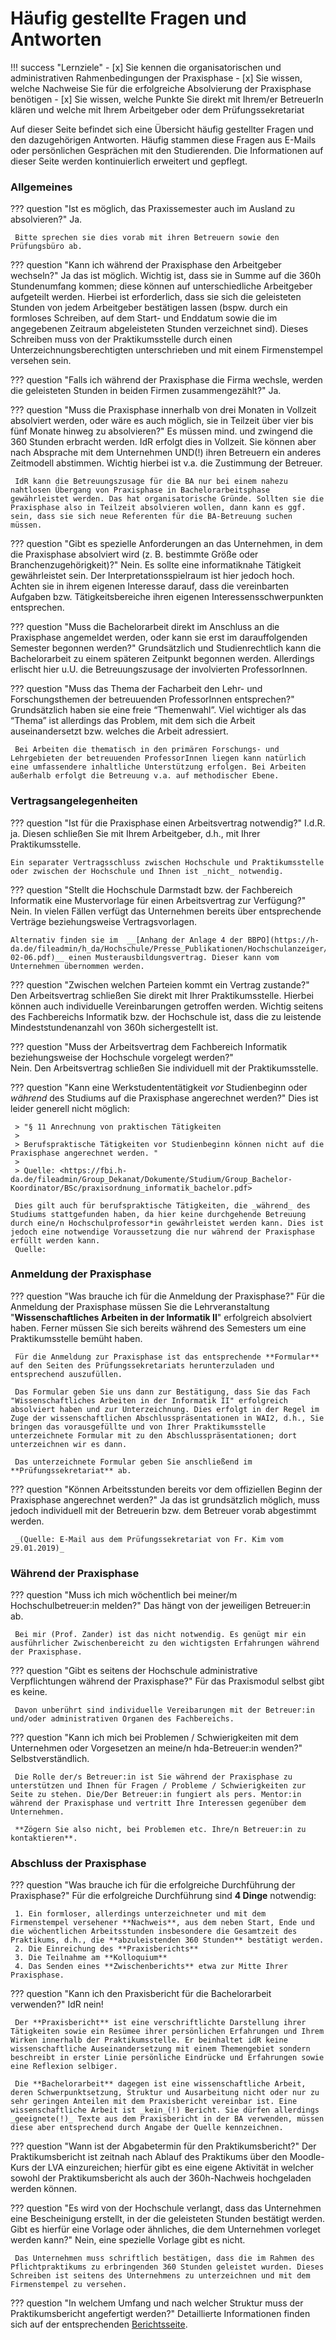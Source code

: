 # Häufig gestellte Fragen und Antworten

!!! success "Lernziele"
    - [x] Sie kennen die organisatorischen und administrativen Rahmenbedingungen der Praxisphase
    - [x] Sie wissen, welche Nachweise Sie für die erfolgreiche Absolvierung der Praxisphase benötigen
    - [x] Sie wissen, welche Punkte Sie direkt mit Ihrem/er BetreuerIn klären und welche mit Ihrem Arbeitgeber oder dem Prüfungssekretariat  

Auf dieser Seite befindet sich eine Übersicht häufig gestellter Fragen und den dazugehörigen Antworten.
Häufig stammen diese Fragen aus E-Mails oder persönlichen Gesprächen mit den Studierenden. 
Die Informationen auf dieser Seite werden kontinuierlich erweitert und gepflegt.


<!-- ## Fragen und Antworten -->




### Allgemeines

??? question "Ist es möglich, das Praxissemester auch im Ausland zu absolvieren?"
     Ja.

     Bitte sprechen sie dies vorab mit ihren Betreuern sowie den Prüfungsbüro ab.



??? question "Kann ich während der Praxisphase den Arbeitgeber wechseln?"
    Ja das ist möglich. Wichtig ist, dass sie in Summe auf die 360h Stundenumfang kommen; diese können auf unterschiedliche Arbeitgeber aufgeteilt werden.
    Hierbei ist erforderlich, dass sie sich die geleisteten Stunden von jedem Arbeitgeber bestätigen lassen (bspw. durch ein formloses Schreiben, auf dem Start- und Enddatum sowie die im angegebenen Zeitraum abgeleisteten Stunden verzeichnet sind). Dieses Schreiben muss von der Praktikumsstelle durch einen Unterzeichnungsberechtigten unterschrieben und mit einem Firmenstempel versehen sein. 


??? question "Falls ich während der Praxisphase die Firma wechsle, werden die geleisteten Stunden in beiden Firmen zusammengezählt?"
     Ja.


??? question "Muss die Praxisphase innerhalb von drei Monaten in Vollzeit absolviert werden, oder wäre es auch möglich, sie in Teilzeit über vier bis fünf Monate hinweg zu absolvieren?"
     Es müssen mind. und zwingend die 360 Stunden erbracht werden. IdR erfolgt dies in Vollzeit. Sie können aber nach Absprache mit dem Unternehmen UND(!) ihren Betreuern ein anderes Zeitmodell abstimmen. Wichtig hierbei ist v.a. die Zustimmung der Betreuer. 

     IdR kann die Betreuungszusage für die BA nur bei einem nahezu nahtlosen Übergang von Praxisphase in Bachelorarbeitsphase gewährleistet werden. Das hat organisatorische Gründe. Sollten sie die Praxisphase also in Teilzeit absolvieren wollen, dann kann es ggf. sein, dass sie sich neue Referenten für die BA-Betreuung suchen müssen.



??? question "Gibt es spezielle Anforderungen an das Unternehmen, in dem die Praxisphase absolviert wird (z. B. bestimmte Größe oder Branchenzugehörigkeit)?"
     Nein.
     Es sollte eine informatiknahe Tätigkeit gewährleistet sein. Der Interpretationsspielraum ist hier jedoch hoch. Achten sie in ihrem eigenen Interesse darauf, dass die vereinbarten Aufgaben bzw. Tätigkeitsbereiche ihren eigenen Interessensschwerpunkten entsprechen. 


??? question "Muss die Bachelorarbeit direkt im Anschluss an die Praxisphase angemeldet werden, oder kann sie erst im darauffolgenden Semester begonnen werden?"
     Grundsätzlich und Studienrechtlich kann die Bachelorarbeit zu einem späteren Zeitpunkt begonnen werden. Allerdings erlischt hier u.U. die Betreuungszusage der involvierten ProfessorInnen.


??? question "Muss das Thema der Facharbeit den Lehr- und Forschungsthemen der betreuuenden ProfessorInnen entsprechen?"
     Grundsätzlich haben sie eine freie “Themenwahl”. Viel wichtiger als das “Thema” ist allerdings das Problem, mit dem sich die Arbeit auseinandersetzt bzw. welches die Arbeit adressiert.

     Bei Arbeiten die thematisch in den primären Forschungs- und Lehrgebieten der betreuuenden ProfessorInnen liegen kann natürlich eine umfassendere inhaltliche Unterstützung erfolgen. Bei Arbeiten außerhalb erfolgt die Betreuung v.a. auf methodischer Ebene.



### Vertragsangelegenheiten

??? question "Ist für die Praxisphase einen Arbeitsvertrag notwendig?"
    I.d.R. ja. Diesen schließen Sie mit Ihrem Arbeitgeber, d.h., mit Ihrer Praktikumsstelle.

    Ein separater Vertragsschluss zwischen Hochschule und Praktikumsstelle oder zwischen der Hochschule und Ihnen ist _nicht_ notwendig.


??? question "Stellt die Hochschule Darmstadt bzw. der Fachbereich Informatik eine Mustervorlage für einen Arbeitsvertrag zur Verfügung?"
    Nein. In vielen Fällen verfügt das Unternehmen bereits über entsprechende Verträge beziehungsweise Vertragsvorlagen.

    Alternativ finden sie im  __[Anhang der Anlage 4 der BBPO](https://h-da.de/fileadmin/h_da/Hochschule/Presse_Publikationen/Hochschulanzeiger/2024/FBI_BBPO_I_B_2024-02-06.pdf)__ einen Musterausbildungsvertrag. Dieser kann vom Unternehmen übernommen werden.


??? question "Zwischen welchen Parteien kommt ein Vertrag zustande?"
     Den Arbeitsvertrag schließen Sie direkt mit Ihrer Praktikumsstelle. Hierbei können auch individuelle Vereinbarungen getroffen werden. Wichtig seitens des Fachbereichs Informatik bzw. der Hochschule ist, dass die zu leistende Mindeststundenanzahl von 360h sichergestellt ist.

??? question "Muss der Arbeitsvertrag dem Fachbereich Informatik beziehungsweise der Hochschule vorgelegt werden?"  
     Nein. Den Arbeitsvertrag schließen Sie individuell mit der Praktikumsstelle.


??? question "Kann eine Werkstudententätigkeit _vor_ Studienbeginn oder _während_ des Studiums auf die Praxisphase angerechnet werden?"
     Dies ist leider generell nicht möglich:

     > "§ 11 Anrechnung von praktischen Tätigkeiten  
     >
     > Berufspraktische Tätigkeiten vor Studienbeginn können nicht auf die Praxisphase angerechnet werden. " 
     >
     > Quelle: <https://fbi.h-da.de/fileadmin/Group_Dekanat/Dokumente/Studium/Group_Bachelor-Koordinator/BSc/praxisordnung_informatik_bachelor.pdf>

     Dies gilt auch für berufspraktische Tätigkeiten, die _während_ des Studiums stattgefunden haben, da hier keine durchgehende Betreuung durch eine/n Hochschulprofessor*in gewährleistet werden kann. Dies ist jedoch eine notwendige Voraussetzung die nur während der Praxisphase erfüllt werden kann.  
     Quelle:



### Anmeldung der Praxisphase 

??? question "Was brauche ich für die Anmeldung der Praxisphase?"
     Für die Anmeldung der Praxisphase müssen Sie die Lehrveranstaltung "**Wissenschaftliches Arbeiten in der Informatik II**" erfolgreich absolviert haben. Ferner müssen Sie sich bereits während des Semesters um eine Praktikumsstelle bemüht haben. 
     
     Für die Anmeldung zur Praxisphase ist das entsprechende **Formular** auf den Seiten des Prüfungssekretariats herunterzuladen und entsprechend auszufüllen. 
     
     Das Formular geben Sie uns dann zur Bestätigung, dass Sie das Fach "Wissenschaftliches Arbeiten in der Informatik II" erfolgreich absolviert haben und zur Unterzeichnung. Dies erfolgt in der Regel im Zuge der wissenschaftlichen Abschlusspräsentationen in WAI2, d.h., Sie bringen das vorausgefüllte und von Ihrer Praktikumsstelle unterzeichnete Formular mit zu den Abschlusspräsentationen; dort unterzeichnen wir es dann. 
     
     Das unterzeichnete Formular geben Sie anschließend im **Prüfungssekretariat** ab.


??? question "Können Arbeitsstunden bereits vor dem offiziellen Beginn der Praxisphase angerechnet werden?"
     Ja das ist grundsätzlich möglich, muss jedoch individuell mit der Betreuerin bzw. dem Betreuer vorab abgestimmt werden.

     _(Quelle: E-Mail aus dem Prüfungssekretariat von Fr. Kim vom 29.01.2019)_


### Während der Praxisphase

??? question "Muss ich mich wöchentlich bei meiner/m Hochschulbetreuer:in melden?"
     Das hängt von der jeweiligen Betreuer:in ab.

     Bei mir (Prof. Zander) ist das nicht notwendig. Es genügt mir ein ausführlicher Zwischenbereicht zu den wichtigsten Erfahrungen während der Praxisphase.


??? question "Gibt es seitens der Hochschule administrative Verpflichtungen während der Praxisphase?"
     Für das Praxismodul selbst gibt es keine. 

     Davon unberührt sind individuelle Vereibarungen mit der Betreuer:in und/oder administrativen Organen des Fachbereichs.

??? question "Kann ich mich bei Problemen / Schwierigkeiten mit dem Unternehmen oder  Vorgesetzen an meine/n hda-Betreuer:in wenden?"
     Selbstverständlich.

     Die Rolle der/s Betreuer:in ist Sie während der Praxisphase zu unterstützen und Ihnen für Fragen / Probleme / Schwierigkeiten zur Seite zu stehen. Die/Der Betreuer:in fungiert als pers. Mentor:in während der Praxisphase und vertritt Ihre Interessen gegenüber dem Unternehmen.

     **Zögern Sie also nicht, bei Problemen etc. Ihre/n Betreuer:in zu kontaktieren**.


### Abschluss der Praxisphase

??? question "Was brauche ich für die erfolgreiche Durchführung der Praxisphase?"
     Für die erfolgreiche Durchführung sind **4 Dinge** notwendig:

     1. Ein formloser, allerdings unterzeichneter und mit dem Firmenstempel versehener **Nachweis**, aus dem neben Start, Ende und die wöchentlichen Arbeitsstunden insbesondere die Gesamtzeit des Praktikums, d.h., die **abzuleistenden 360 Stunden** bestätigt werden.
     2. Die Einreichung des **Praxisberichts**
     3. Die Teilnahme am **Kolloquium**
     4. Das Senden eines **Zwischenberichts** etwa zur Mitte Ihrer Praxisphase.


??? question "Kann ich den Praxisbericht für die Bachelorarbeit verwenden?"
     IdR nein!

     Der **Praxisbericht** ist eine verschriftlichte Darstellung ihrer Tätigkeiten sowie ein Resümee ihrer persönlichen Erfahrungen und Ihrem Wirken innerhalb der Praktikumsstelle. Er beinhaltet idR keine wissenschaftliche Auseinandersetzung mit einem Themengebiet sondern beschreibt in erster Linie persönliche Eindrücke und Erfahrungen sowie eine Reflexion selbiger. 

     Die **Bachelorarbeit** dagegen ist eine wissenschaftliche Arbeit, deren Schwerpunktsetzung, Struktur und Ausarbeitung nicht oder nur zu sehr geringen Anteilen mit dem Praxisbericht vereinbar ist. Eine wissenschaftliche Arbeit ist _kein_(!) Bericht. Sie dürfen allerdings _geeignete(!)_ Texte aus dem Praxisbericht in der BA verwenden, müssen diese aber entsprechend durch Angabe der Quelle kennzeichnen.

??? question "Wann ist der Abgabetermin für den Praktikumsbericht?"
     Der Praktikumsbericht ist zeitnah nach Ablauf des Praktikums über den Moodle-Kurs der LVA einzureichen; hierfür gibt es eine eigene Aktivität in welcher sowohl der Praktikumsbericht als auch der 360h-Nachweis hochgeladen werden können.

??? question "Es wird von der Hochschule verlangt, dass das Unternehmen eine Bescheinigung erstellt, in der die geleisteten Stunden bestätigt werden. Gibt es hierfür eine Vorlage oder ähnliches, die dem Unternehmen vorleget werden kann?"
     Nein, eine spezielle Vorlage gibt es nicht.

     Das Unternehmen muss schriftlich bestätigen, dass die im Rahmen des Pflichtpraktikums zu erbringenden 360 Stunden geleistet wurden. Dieses Schreiben ist seitens des Unternehmens zu unterzeichnen und mit dem Firmenstempel zu versehen.

??? question "In welchem Umfang und nach welcher Struktur muss der Praktikumsbericht angefertigt werden?"
     Detaillierte Informationen finden sich auf der entsprechenden [Berichtsseite](bericht.md).






